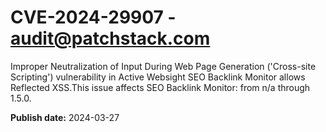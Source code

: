 # CVE-2024-29907 - audit@patchstack.com

Improper Neutralization of Input During Web Page Generation ('Cross-site Scripting') vulnerability in Active Websight SEO Backlink Monitor allows Reflected XSS.This issue affects SEO Backlink Monitor: from n/a through 1.5.0.



**Publish date:** 2024-03-27
